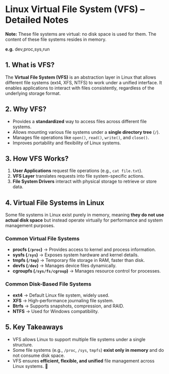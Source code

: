 # **Linux Virtual File System (VFS) – Detailed Notes**  

**Note:** These file systems are virtual: no disk space is used for them. The content of these file systems resides in memory. 

**e.g.** dev,proc,sys,run

## **1. What is VFS?**  
The **Virtual File System (VFS)** is an abstraction layer in Linux that allows different file systems (ext4, XFS, NTFS) to work under a unified interface. It enables applications to interact with files consistently, regardless of the underlying storage format.  

## **2. Why VFS?**  
- Provides a **standardized** way to access files across different file systems.  
- Allows mounting various file systems under a **single directory tree** (`/`).  
- Manages file operations like `open()`, `read()`, `write()`, and `close()`.  
- Improves portability and flexibility of Linux systems.  

## **3. How VFS Works?**  
1. **User Applications** request file operations (e.g., `cat file.txt`).  
2. **VFS Layer** translates requests into file system-specific actions.  
3. **File System Drivers** interact with physical storage to retrieve or store data.  

## **4. Virtual File Systems in Linux**  
Some file systems in Linux exist purely in memory, meaning **they do not use actual disk space** but instead operate virtually for performance and system management purposes.  

### **Common Virtual File Systems**  
- **procfs (`/proc`)** → Provides access to kernel and process information.  
- **sysfs (`/sys`)** → Exposes system hardware and kernel details.  
- **tmpfs (`/tmp`)** → Temporary file storage in RAM, faster than disk.  
- **devfs (`/dev`)** → Manages device files dynamically.  
- **cgroupfs (`/sys/fs/cgroup`)** → Manages resource control for processes.  

### **Common Disk-Based File Systems**  
- **ext4** → Default Linux file system, widely used.  
- **XFS** → High-performance journaling file system.  
- **Btrfs** → Supports snapshots, compression, and RAID.  
- **NTFS** → Used for Windows compatibility.  

## **5. Key Takeaways**  
- VFS allows Linux to support multiple file systems under a single structure.  
- Some file systems (e.g., `/proc`, `/sys`, `tmpfs`) **exist only in memory** and do not consume disk space.  
- VFS ensures **efficient, flexible, and unified** file management across Linux systems. 🚀
